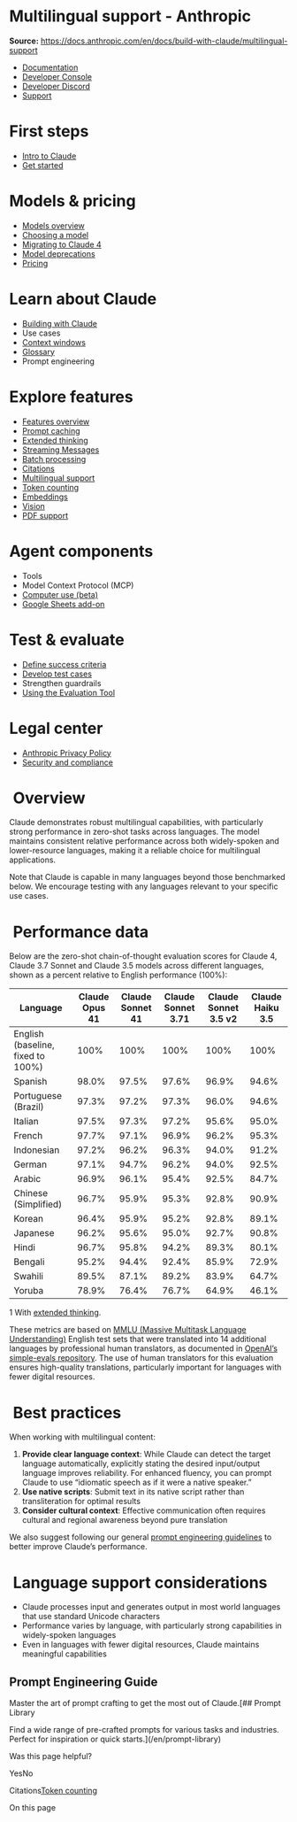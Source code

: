 # Multilingual support - Anthropic

**Source:** https://docs.anthropic.com/en/docs/build-with-claude/multilingual-support

- [Documentation](/en/home)
- [Developer Console](https://console.anthropic.com/)
- [Developer Discord](https://www.anthropic.com/discord)
- [Support](https://support.anthropic.com/)

# First steps

* [Intro to Claude](/en/docs/welcome)
* [Get started](/en/docs/get-started)

# Models & pricing

* [Models overview](/en/docs/about-claude/models/overview)
* [Choosing a model](/en/docs/about-claude/models/choosing-a-model)
* [Migrating to Claude 4](/en/docs/about-claude/models/migrating-to-claude-4)
* [Model deprecations](/en/docs/about-claude/model-deprecations)
* [Pricing](/en/docs/about-claude/pricing)

# Learn about Claude

* [Building with Claude](/en/docs/overview)
* Use cases
* [Context windows](/en/docs/build-with-claude/context-windows)
* [Glossary](/en/docs/about-claude/glossary)
* Prompt engineering

# Explore features

* [Features overview](/en/docs/build-with-claude/overview)
* [Prompt caching](/en/docs/build-with-claude/prompt-caching)
* [Extended thinking](/en/docs/build-with-claude/extended-thinking)
* [Streaming Messages](/en/docs/build-with-claude/streaming)
* [Batch processing](/en/docs/build-with-claude/batch-processing)
* [Citations](/en/docs/build-with-claude/citations)
* [Multilingual support](/en/docs/build-with-claude/multilingual-support)
* [Token counting](/en/docs/build-with-claude/token-counting)
* [Embeddings](/en/docs/build-with-claude/embeddings)
* [Vision](/en/docs/build-with-claude/vision)
* [PDF support](/en/docs/build-with-claude/pdf-support)

# Agent components

* Tools
* Model Context Protocol (MCP)
* [Computer use (beta)](/en/docs/agents-and-tools/computer-use)
* [Google Sheets add-on](/en/docs/agents-and-tools/claude-for-sheets)

# Test & evaluate

* [Define success criteria](/en/docs/test-and-evaluate/define-success)
* [Develop test cases](/en/docs/test-and-evaluate/develop-tests)
* Strengthen guardrails
* [Using the Evaluation Tool](/en/docs/test-and-evaluate/eval-tool)

# Legal center

* [Anthropic Privacy Policy](https://www.anthropic.com/legal/privacy)
* [Security and compliance](https://trust.anthropic.com/)

# [​](#overview) Overview

Claude demonstrates robust multilingual capabilities, with particularly strong performance in zero-shot tasks across languages. The model maintains consistent relative performance across both widely-spoken and lower-resource languages, making it a reliable choice for multilingual applications.

Note that Claude is capable in many languages beyond those benchmarked below. We encourage testing with any languages relevant to your specific use cases.

# [​](#performance-data) Performance data

Below are the zero-shot chain-of-thought evaluation scores for Claude 4, Claude 3.7 Sonnet and Claude 3.5 models across different languages, shown as a percent relative to English performance (100%):

| Language | Claude Opus 41 | Claude Sonnet 41 | Claude Sonnet 3.71 | Claude Sonnet 3.5 v2 | Claude Haiku 3.5 |
| --- | --- | --- | --- | --- | --- |
| English (baseline, fixed to 100%) | 100% | 100% | 100% | 100% | 100% |
| Spanish | 98.0% | 97.5% | 97.6% | 96.9% | 94.6% |
| Portuguese (Brazil) | 97.3% | 97.2% | 97.3% | 96.0% | 94.6% |
| Italian | 97.5% | 97.3% | 97.2% | 95.6% | 95.0% |
| French | 97.7% | 97.1% | 96.9% | 96.2% | 95.3% |
| Indonesian | 97.2% | 96.2% | 96.3% | 94.0% | 91.2% |
| German | 97.1% | 94.7% | 96.2% | 94.0% | 92.5% |
| Arabic | 96.9% | 96.1% | 95.4% | 92.5% | 84.7% |
| Chinese (Simplified) | 96.7% | 95.9% | 95.3% | 92.8% | 90.9% |
| Korean | 96.4% | 95.9% | 95.2% | 92.8% | 89.1% |
| Japanese | 96.2% | 95.6% | 95.0% | 92.7% | 90.8% |
| Hindi | 96.7% | 95.8% | 94.2% | 89.3% | 80.1% |
| Bengali | 95.2% | 94.4% | 92.4% | 85.9% | 72.9% |
| Swahili | 89.5% | 87.1% | 89.2% | 83.9% | 64.7% |
| Yoruba | 78.9% | 76.4% | 76.7% | 64.9% | 46.1% |

1 With [extended thinking](/en/docs/build-with-claude/extended-thinking).

These metrics are based on [MMLU (Massive Multitask Language Understanding)](https://en.wikipedia.org/wiki/MMLU) English test sets that were translated into 14 additional languages by professional human translators, as documented in [OpenAI’s simple-evals repository](https://github.com/openai/simple-evals/blob/main/multilingual_mmlu_benchmark_results.md). The use of human translators for this evaluation ensures high-quality translations, particularly important for languages with fewer digital resources.

# [​](#best-practices) Best practices

When working with multilingual content:

1. **Provide clear language context**: While Claude can detect the target language automatically, explicitly stating the desired input/output language improves reliability. For enhanced fluency, you can prompt Claude to use “idiomatic speech as if it were a native speaker.”
2. **Use native scripts**: Submit text in its native script rather than transliteration for optimal results
3. **Consider cultural context**: Effective communication often requires cultural and regional awareness beyond pure translation

We also suggest following our general [prompt engineering guidelines](/en/docs/build-with-claude/prompt-engineering/overview) to better improve Claude’s performance.

# [​](#language-support-considerations) Language support considerations

* Claude processes input and generates output in most world languages that use standard Unicode characters
* Performance varies by language, with particularly strong capabilities in widely-spoken languages
* Even in languages with fewer digital resources, Claude maintains meaningful capabilities

## Prompt Engineering Guide

Master the art of prompt crafting to get the most out of Claude.[## Prompt Library

Find a wide range of pre-crafted prompts for various tasks and industries. Perfect for inspiration or quick starts.](/en/prompt-library)

Was this page helpful?

YesNo

Citations[Token counting](/en/docs/build-with-claude/token-counting)

On this page
